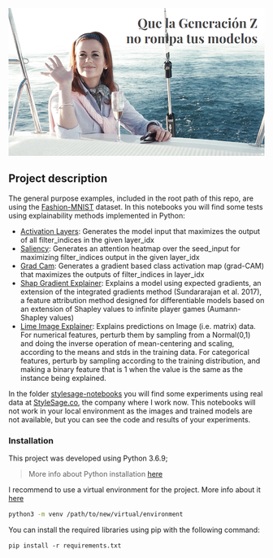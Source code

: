 ![alt text](./images/portada.png "Que la generación Z no rompa tus modelos")

## Project description
The general purpose examples, included in the root path of this repo, are using the [Fashion-MNIST](https://github.com/zalandoresearch/fashion-mnist) dataset. 
In this notebooks you will find some tests using explainability methods implemented in Python:
- [Activation Layers](https://raghakot.github.io/keras-vis/vis.visualization/#visualize_activation): Generates the model input that maximizes the output of all filter_indices in the given layer_idx
- [Saliency](https://raghakot.github.io/keras-vis/vis.visualization/#visualize_saliency): Generates an attention heatmap over the seed_input for maximizing filter_indices output in the given layer_idx
- [Grad Cam](https://raghakot.github.io/keras-vis/vis.visualization/#visualize_cam): Generates a gradient based class activation map (grad-CAM) that maximizes the outputs of filter_indices in layer_idx
- [Shap Gradient Explainer](https://shap.readthedocs.io/en/latest/#shap.GradientExplainer): Explains a model using expected gradients, an extension of the integrated gradients method (Sundararajan et al. 2017), a feature attribution method designed for differentiable models based on an extension of Shapley values to infinite player games (Aumann-Shapley values)
- [Lime Image Explainer](https://lime-ml.readthedocs.io/en/latest/lime.html#lime.lime_image.LimeImageExplainer): Explains predictions on Image (i.e. matrix) data. For numerical features, perturb them by sampling from a Normal(0,1) and doing the inverse operation of mean-centering and scaling, according to the means and stds in the training data. For categorical features, perturb by sampling according to the training distribution, and making a binary feature that is 1 when the value is the same as the instance being explained.

In the folder [stylesage-notebooks](/stylesage-notebooks) you will find some experiments using real data at [StyleSage.co](http://stylesage.co), the company where I work now. This notebooks will not work in your local environment as the images and trained models are not available, but you can see the code and results of your experiments. 

### Installation

This project was developed using Python 3.6.9;
> More info about Python installation [here](https://www.python.org/downloads/release/python-374/)

I recommend to use a virtual environment for the project. More info about it [here](https://docs.python.org/3/library/venv.html)
```bash
python3 -m venv /path/to/new/virtual/environment
```
You can install the required libraries using pip with the following command:
```
pip install -r requirements.txt
```
